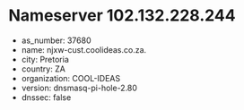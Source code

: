 # Nameserver 102.132.228.244

* as_number: 37680
* name: njxw-cust.coolideas.co.za.
* city: Pretoria
* country: ZA
* organization: COOL-IDEAS
* version: dnsmasq-pi-hole-2.80
* dnssec: false
